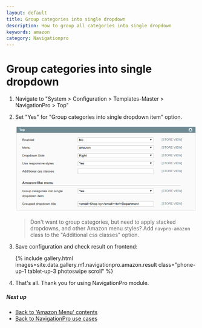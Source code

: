 ```yaml
---
layout: default
title: Group categories into single dropdown
description: How to group all categories into single dropdown
keywords: amazon
category: Navigationpro
---
```


# Group categories into single dropdown

 1. Navigate to "System > Configuration > Templates-Master > NavigationPro > Top"
 2. Set "Yes" for "Group categories into single dropdown item" option.

    ![NavigationPro top menu configuration](/images/m1/navigationpro/amazon/group-categories-into-single-dropdown/config.png)

    > Don't want to group categories, but need to apply stacked dropdowns, and
    > other Amazon menu styles?
    > Add `navpro-amazon` class to the "Additional css classes" option.

 3. Save configuration and check result on frontend:

    {% include gallery.html images=site.data.gallery.m1.navigationpro.amazon.result class="phone-up-1 tablet-up-3 photoswipe scroll" %}

 4. That's all. Thank you for using NavigationPro module.

##### Next up

  -  [Back to 'Amazon Menu' contents](../#contents)
  -  [Back to NavigationPro use cases](../../)
